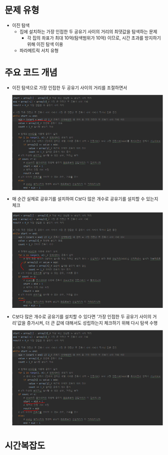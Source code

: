 # 문제 유형
- 이진 탐색
  - 집에 설치하는 가장 인접한 두 공유기 사이의 거리의 최댓값을 탐색하는 문제 
    - 각 집의 좌표가 최대 10억(탐색범위가 10억) 이므로, 시간 초과를 방지하기 위해 이진 탐색 이용
  - 파라메트릭 서치 유형 

# 주요 코드 개념
- 이진 탐색으로 가장 인접한 두 공유기 사이의 거리를 조절하면서
  
  ![img.png](../../이미지/공유기설치_1.png)

- 매 순간 실제로 공유기를 설치하여 C보다 많은 개수로 공유기를 설치할 수 있는지 체크

  ![img_1.png](../../이미지/공유기설치_2.png)

- C보다 많은 개수로 공유기를 설치할 수 있다면 '가장 인접한 두 공유기 사이의 거리'값을 증가시켜, 더 큰 값에 대해서도 성립하는지 체크하기 위해 다시 탐색 수행
  
  ![img_2.png](../../이미지/공유기설치_3.png)

# 시간복잡도
